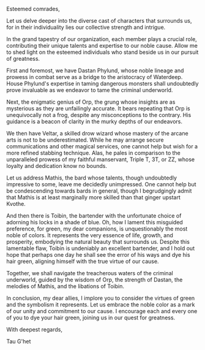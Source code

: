 Esteemed comrades,

Let us delve deeper into the diverse cast of characters that surrounds us, for in their individuality lies our collective strength and intrigue.

In the grand tapestry of our organization, each member plays a crucial role, contributing their unique talents and expertise to our noble cause. Allow me to shed light on the esteemed individuals who stand beside us in our pursuit of greatness.

First and foremost, we have Dastan Phylund, whose noble lineage and prowess in combat serve as a bridge to the aristocracy of Waterdeep. House Phylund's expertise in taming dangerous monsters shall undoubtedly prove invaluable as we endeavor to tame the criminal underworld.

Next, the enigmatic genius of Orp, the grung whose insights are as mysterious as they are unfailingly accurate. It bears repeating that Orp is unequivocally not a frog, despite any misconceptions to the contrary. His guidance is a beacon of clarity in the murky depths of our endeavors.

We then have Veltar, a skilled drow wizard whose mastery of the arcane arts is not to be underestimated. While he may arrange secure communications and other magical services, one cannot help but wish for a more refined stabbing technique. Alas, he pales in comparison to the unparalleled prowess of my faithful manservant, Triple T, 3T, or ZZ, whose loyalty and dedication know no bounds.

Let us address Mathis, the bard whose talents, though undoubtedly impressive to some, leave me decidedly unimpressed. One cannot help but be condescending towards bards in general, though I begrudgingly admit that Mathis is at least marginally more skilled than that ginger upstart Kvothe.

And then there is Toibin, the bartender with the unfortunate choice of adorning his locks in a shade of blue. Oh, how I lament this misguided preference, for green, my dear companions, is unquestionably the most noble of colors. It represents the very essence of life, growth, and prosperity, embodying the natural beauty that surrounds us. Despite this lamentable flaw, Toibin is undeniably an excellent bartender, and I hold out hope that perhaps one day he shall see the error of his ways and dye his hair green, aligning himself with the true virtue of our cause.

Together, we shall navigate the treacherous waters of the criminal underworld, guided by the wisdom of Orp, the strength of Dastan, the melodies of Mathis, and the libations of Toibin.

In conclusion, my dear allies, I implore you to consider the virtues of green and the symbolism it represents. Let us embrace the noble color as a mark of our unity and commitment to our cause. I encourage each and every one of you to dye your hair green, joining us in our quest for greatness.

With deepest regards,

Tau G'het
